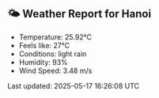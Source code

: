 <!-- WEATHER-START -->
## 🌤 Weather Report for Hanoi

- Temperature: 25.92°C
- Feels like: 27°C
- Conditions: light rain
- Humidity: 93%
- Wind Speed: 3.48 m/s

Last updated: 2025-05-17 16:26:08 UTC
<!-- WEATHER-END -->
